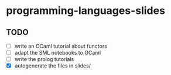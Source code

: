 # programming-languages-slides

## TODO

- [ ] write an OCaml tutorial about functors
- [ ] adapt the SML notebooks to OCaml
- [ ] write the prolog tutorials
- [X] autogenerate the files in slides/

